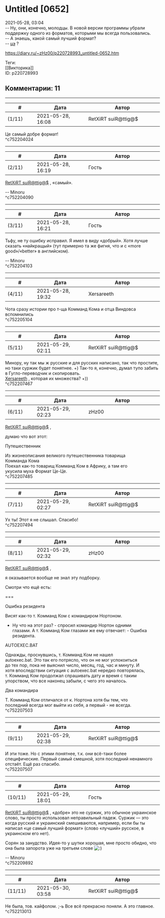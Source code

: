 Untitled [0652]
===============

  
2021-05-28, 03:04  
 -- Ну, они, конечно, молодцы. В новой версии программы убрали поддержку одного из форматов, которыми мы всегда пользовались.   
 -- А знаешь, какой самый лучший формат?   
 --  [цэ](https://lurkmore.to/DOS#Format_C)  ?   
  
<https://diary.ru/~zHz00/p220728993_untitled-0652.htm>  
  
Теги:  
[[Викторика]]  
ID: p220728993  


Комментарии: 11
---------------

  


---



|         #         |              Дата              |                     Автор                     |           ID           |
| --- | --- | --- | --- |
| (1/11) | 2021-05-28, 16:08 | RetXiRT suiR@ttig@$ | c752204024 |

  
 Це самый добре формат!   
 ^c752204024

---



|         #         |              Дата              |                     Автор                     |           ID           |
| --- | --- | --- | --- |
| (2/11) | 2021-05-28, 16:19 | Гость | c752204090 |

  
  [RetXiRT suiR@ttig@$](https://Hellspawn.diary.ru "Atomicautionuclear")  , «самый».   
   
 -- Minoru   
 ^c752204090

---



|         #         |              Дата              |                     Автор                     |           ID           |
| --- | --- | --- | --- |
| (3/11) | 2021-05-28, 16:21 | Гость | c752204103 |

  
 Тьфу, не ту ошибку исправил. Я имел в виду «добрый». Хотя лучше сказать «найкращый» (тут примерно та же фигня, что и с «more good»/«better» в английском).   
   
 -- Minoru   
 ^c752204103

---



|         #         |              Дата              |                     Автор                     |           ID           |
| --- | --- | --- | --- |
| (4/11) | 2021-05-28, 19:32 | Xersareeth | c752205104 |

  
 Чота сразу истории про т-ща Комманд Кома и отца Виндовса вспомнились   
 ^c752205104

---



|         #         |              Дата              |                     Автор                     |           ID           |
| --- | --- | --- | --- |
| (5/11) | 2021-05-29, 02:11 | RetXiRT suiR@ttig@$ | c752207467 |

  
 Минору, ну так мы ж русские и для русских написано, так что простите, но таки суржик будет понятнее. +) Так-то я, конечно, думал тупо забить в Гугло-переводчик и скопировать.   
  [Xersareeth](https://BurrowDeclassified.diary.ru "One more fang")  , которая их множества? +))   
 ^c752207467

---



|         #         |              Дата              |                     Автор                     |           ID           |
| --- | --- | --- | --- |
| (6/11) | 2021-05-29, 02:23 | zHz00 | c752207485 |

  
  [RetXiRT suiR@ttig@$](https://Hellspawn.diary.ru "Atomicautionuclear")  ,   
   
 думаю что вот этот:   
   
 Путешественник   
   
   
 Из жизнеописания великого путешественника товарища   
 Комманда Кома   
 Поехал как-то товарищ Комманд Ком в Африку, а там его   
 укусила муха Формат Це-Це.   
 ^c752207485

---



|         #         |              Дата              |                     Автор                     |           ID           |
| --- | --- | --- | --- |
| (7/11) | 2021-05-29, 02:27 | RetXiRT suiR@ttig@$ | c752207494 |

  
 Ух ты! Этот я не слышал. Спасибо!   
 ^c752207494

---



|         #         |              Дата              |                     Автор                     |           ID           |
| --- | --- | --- | --- |
| (8/11) | 2021-05-29, 02:32 | zHz00 | c752207503 |

  
  [RetXiRT suiR@ttig@$](https://Hellspawn.diary.ru "Atomicautionuclear")  ,   
   
 я оказывается вообще не знал эту подборку.   
   
 Смотри что ещё есть:   
   
 ===   
   
 Ошибка резидента   
   
   
 Висят как-то т. Комманд Ком с командиром Нортоном.   
 - Ну что на этот раз? - спросил командир Нортон одними   
 глазами. А т. Комманд Ком глазами же ему отвечает: - Ошибка   
 резидента.   
   
 AUTOEXEC.BAT   
   
   
 Однажды, проснувшись, т. Комманд Ком не нашел   
 autoexec.bat. Это так его потрясло, что он не мог успокоиться   
 до тех пор, пока не выяснил число, месяц, год, час и минуту. И   
 хотя впоследствии ситуация с autoexec.bat нередко повторялась,   
 т. Комманд Ком продолжал спрашивать дату и время с таким   
 упорством, что все наконец забыли, с чего это началось.   
   
 Два командира   
   
   
 Т. Комманд Ком отличался от к. Нортона хотя бы тем, что   
 последний всегда мог выйти из себя, а первый - не всегда.   
 ^c752207503

---



|         #         |              Дата              |                     Автор                     |           ID           |
| --- | --- | --- | --- |
| (9/11) | 2021-05-29, 02:38 | RetXiRT suiR@ttig@$ | c752207507 |

  
 И эти тоже. Но с этими понятнее, т.к. они всё-таки более специфические. Первый самый смешной, хотя последний ненамного отстаёт. Ещё раз спасибо.   
 ^c752207507

---



|         #         |              Дата              |                     Автор                     |           ID           |
| --- | --- | --- | --- |
| (10/11) | 2021-05-29, 18:01 | Гость | c752209892 |

  
  [RetXiRT suiR@ttig@$](https://Hellspawn.diary.ru "Atomicautionuclear")  , «добре» это не суржик, это обычное украинское слово, ты просто использовал неправильный падеж. Суржик — это когда русский и украинский смешиваются, например, если бы ты написал «це самый лучший формат» (слово «лучший» русское, в украинском его нет).   
   
 Сорян за занудство. Идея-то у шутки хорошая, мне просто обидно, что она была запорота уже на третьем слове ![:)](/picture/3.gif)   
   
 -- Minoru   
 ^c752209892

---



|         #         |              Дата              |                     Автор                     |           ID           |
| --- | --- | --- | --- |
| (11/11) | 2021-05-30, 03:58 | RetXiRT suiR@ttig@$ | c752213013 |

  
 Не была, тов. кайфолом. ;-ь Все всё прекрасно поняли. А это главное.   
 ^c752213013